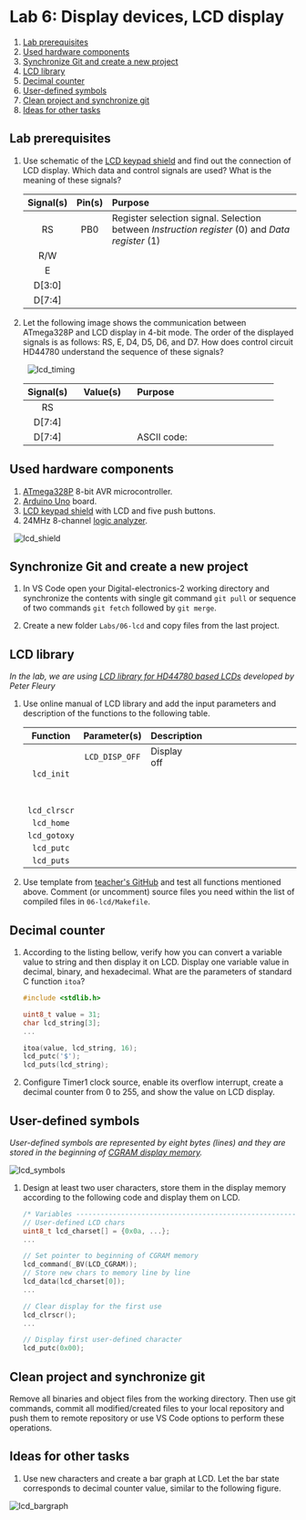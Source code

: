 # Lab 6: Display devices, LCD display

1. [Lab prerequisites](#Lab-prerequisites)
2. [Used hardware components](#Used-hardware-components)
3. [Synchronize Git and create a new project](#Synchronize-Git-and-create-a-new-project)
4. [LCD library](#LCD-library)
5. [Decimal counter](#Decimal-counter)
6. [User-defined symbols](#User-defined-symbols)
7. [Clean project and synchronize git](#Clean-project-and-synchronize-git)
8. [Ideas for other tasks](#Ideas-for-other-tasks)


## Lab prerequisites

1. Use schematic of the [LCD keypad shield](../../Docs/arduino_shield.pdf) and find out the connection of LCD display. Which data and control signals are used? What is the meaning of these signals?

    | **Signal(s)** | **Pin(s)** | **Purpose** |
    | :-: | :-: | :-- |
    | RS | PB0 | Register selection signal. Selection between *Instruction register* (0) and *Data register* (1) |
    | R/W |  |  |
    | E |  |  |
    | D[3:0] |  |  |
    | D[7:4] |  |  |

2. Let the following image shows the communication between ATmega328P and LCD display in 4-bit mode. The order of the displayed signals is as follows: RS, E, D4, D5, D6, and D7. How does control circuit HD44780 understand the sequence of these signals?

    &nbsp;
    ![lcd_timing](../../Images/lcd_capture_C.png "Timing of LCD display")

    | **Signal(s)** | **Value(s)** | **Purpose** |
    | :-: | :-: | :-- |
    | RS | &nbsp;&nbsp;&nbsp;&nbsp;&nbsp;&nbsp;&nbsp;&nbsp;&nbsp;&nbsp;&nbsp;&nbsp;&nbsp;&nbsp;&nbsp;&nbsp;&nbsp;&nbsp;&nbsp;&nbsp;&nbsp; | &nbsp;&nbsp;&nbsp;&nbsp;&nbsp;&nbsp;&nbsp;&nbsp;&nbsp;&nbsp;&nbsp;&nbsp;&nbsp;&nbsp;&nbsp;&nbsp;&nbsp;&nbsp;&nbsp;&nbsp;&nbsp;&nbsp;&nbsp;&nbsp;&nbsp;&nbsp;&nbsp;&nbsp;&nbsp;&nbsp;&nbsp;&nbsp;&nbsp;&nbsp;&nbsp;&nbsp;&nbsp;&nbsp;&nbsp;&nbsp;&nbsp;&nbsp;&nbsp;&nbsp;&nbsp;&nbsp;&nbsp;&nbsp;&nbsp;&nbsp;&nbsp;&nbsp;&nbsp;&nbsp; |
    | D[7:4] |  |  |
    | D[7:4] |  | ASCII code: |


## Used hardware components

1. [ATmega328P](https://www.microchip.com/wwwproducts/en/ATmega328P) 8-bit AVR microcontroller.
2. [Arduino Uno](../../Docs/arduino_shield.pdf) board.
3. [LCD keypad shield](../../Docs/arduino_shield.pdf) with LCD and five push buttons.
4. 24MHz 8-channel [logic analyzer](https://www.saleae.com/).

&nbsp;
![lcd_shield](../../Images/lcd_shield.jpg "LCD keypad shield")


## Synchronize Git and create a new project

1. In VS Code open your Digital-electronics-2 working directory and synchronize the contents with single git command `git pull` or sequence of two commands `git fetch` followed by `git merge`.

2. Create a new folder `Labs/06-lcd` and copy files from the last project.


## LCD library

*In the lab, we are using [LCD library for HD44780 based LCDs](http://www.peterfleury.epizy.com/avr-software.html) developed by Peter Fleury*

1. Use online manual of LCD library and add the input parameters and description of the functions to the following table.

    | **Function** | **Parameter(s)** | **Description** |
    | :-: | :-: | :-- |
    | `lcd_init` | `LCD_DISP_OFF`<br>&nbsp;<br>&nbsp;<br>&nbsp; | Display off&nbsp;&nbsp;&nbsp;&nbsp;&nbsp;&nbsp;&nbsp;&nbsp;&nbsp;&nbsp;&nbsp;&nbsp;&nbsp;&nbsp;&nbsp;&nbsp;&nbsp;&nbsp;&nbsp;&nbsp;&nbsp;&nbsp;&nbsp;&nbsp;&nbsp;&nbsp;&nbsp;&nbsp;&nbsp;&nbsp;&nbsp;&nbsp;&nbsp;&nbsp;&nbsp;&nbsp;&nbsp;&nbsp;&nbsp;&nbsp;&nbsp;&nbsp;&nbsp;&nbsp;&nbsp;&nbsp;&nbsp;&nbsp;&nbsp;&nbsp;&nbsp;&nbsp;&nbsp;&nbsp;&nbsp;&nbsp;&nbsp;&nbsp;&nbsp;&nbsp;&nbsp;&nbsp;&nbsp;&nbsp;&nbsp;&nbsp;&nbsp;&nbsp;&nbsp;<br>&nbsp;<br>&nbsp;<br>&nbsp;
    | `lcd_clrscr` | | |
    | `lcd_home` | | |
    | `lcd_gotoxy` | | |
    | `lcd_putc` | | |
    | `lcd_puts` | | |

2. Use template from [teacher's GitHub]((https://github.com/tomas-fryza/Digital-electronics-2/blob/master/Labs/06-lcd/main.c)) and test all functions mentioned above. Comment (or uncomment) source files you need within the list of compiled files in `06-lcd/Makefile`.


## Decimal counter

1. According to the listing bellow, verify how you can convert a variable value to string and then display it on LCD. Display one variable value in decimal, binary, and hexadecimal. What are the parameters of standard C function `itoa`?

    ```C
    #include <stdlib.h>

    uint8_t value = 31;
    char lcd_string[3];
    ...

    itoa(value, lcd_string, 16);
    lcd_putc('$');
    lcd_puts(lcd_string);
    ```

2. Configure Timer1 clock source, enable its overflow interrupt, create a decimal counter from 0 to 255, and show the value on LCD display.


## User-defined symbols

*User-defined symbols are represented by eight bytes (lines) and they are stored in the beginning of [CGRAM display memory](https://www.mikroe.com/ebooks/pic-microcontrollers-programming-in-c/additional-components).*

![lcd_symbols](../../Images/lcd_new_symbols.png "LCD new symbols")

1. Design at least two user characters, store them in the display memory according to the following code and display them on LCD.

    ```C
    /* Variables ---------------------------------------------------------*/
    // User-defined LCD chars
    uint8_t lcd_charset[] = {0x0a, ...};
    ...

    // Set pointer to beginning of CGRAM memory
    lcd_command(_BV(LCD_CGRAM));
    // Store new chars to memory line by line
    lcd_data(lcd_charset[0]);
    ...

    // Clear display for the first use
    lcd_clrscr();
    ...

    // Display first user-defined character
    lcd_putc(0x00);
    ```


## Clean project and synchronize git

Remove all binaries and object files from the working directory. Then use git commands, commit all modified/created files to your local repository and push them to remote repository or use VS Code options to perform these operations.


## Ideas for other tasks

1. Use new characters and create a bar graph at LCD. Let the bar state corresponds to decimal counter value, similar to the following figure.

![lcd_bargraph](../../Images/lcd_bar-graph_arduino.png "LCD bar graph")
